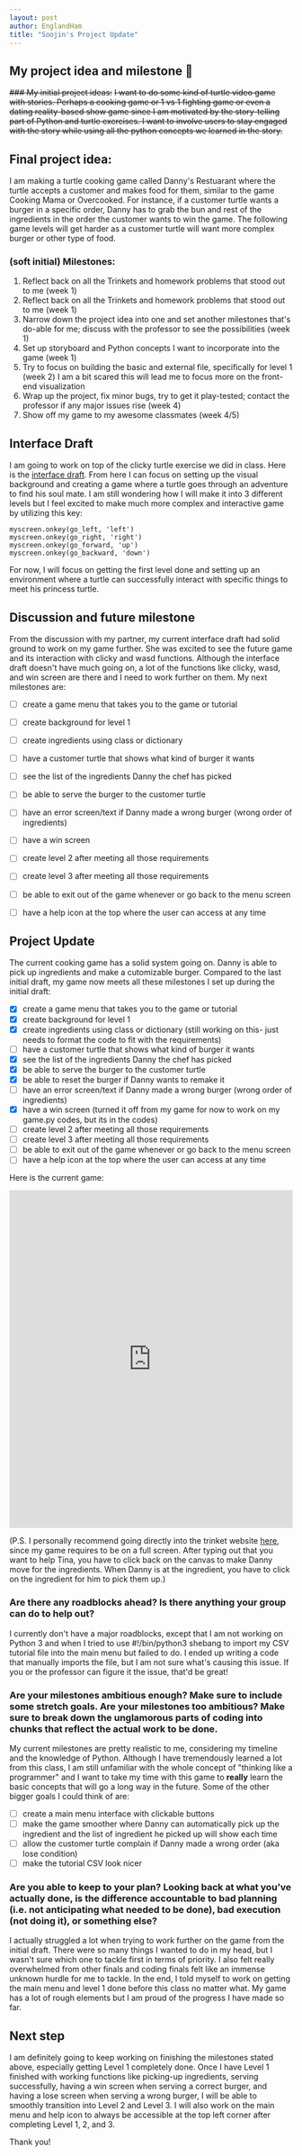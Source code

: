```yaml
---
layout: post
author: EnglandHam
title: "Soojin's Project Update"
---
```

  
## My project idea and milestone :thought_balloon:
~~### My initial project ideas:~~ 
~~I want to do some kind of turtle video game with stories. Perhaps a cooking game or 1 vs 1 fighting game or even a dating reality-based show game since I am motivated by the story-telling part of Python and turtle exercises. I want to involve users to stay engaged with the story while using all the python concepts we learned in the story.~~ 
  
## Final project idea: 
I am making a turtle cooking game called Danny's Restuarant where the turtle accepts a customer and makes food for them, similar to the game Cooking Mama or Overcooked. For instance, if a customer turtle wants a burger in a specific order, Danny has to grab the bun and rest of the ingredients in the order the customer wants to win the game. The following game levels will get harder as a customer turtle will want more complex burger or other type of food. 


### (soft initial) Milestones:
1. Reflect back on all the Trinkets and homework problems that stood out to me (week 1)
1. Reflect back on all the Trinkets and homework problems that stood out to me (week 1) 
2. Narrow down the project idea into one and set another milestones that's do-able for me; discuss with the professor to see the possibilities (week 1)
3. Set up storyboard and Python concepts I want to incorporate into the game (week 1)
4. Try to focus on building the basic and external file, specifically for level 1 (week 2) I am a bit scared this will lead me to focus more on the front-end visualization
7. Wrap up the project, fix minor bugs, try to get it play-tested; contact the professor if any major issues rise (week 4)
8. Show off my game to my awesome classmates (week 4/5)

## Interface Draft
I am going to work on top of the clicky turtle exercise we did in class. Here is the [interface draft](https://trinket.io/python/1be9239cce). From here I can focus on setting up the visual background and creating a game where a turtle goes through an adventure to find his soul mate. I am still wondering how I will make it into 3 different levels but I feel excited to make much more complex and interactive game by utilizing this key:
```
myscreen.onkey(go_left, 'left')
myscreen.onkey(go_right, 'right')
myscreen.onkey(go_forward, 'up')
myscreen.onkey(go_backward, 'down')
```
For now, I will focus on getting the first level done and setting up an environment where a turtle can successfully interact with specific things to meet his princess turtle. 
  
## Discussion and future milestone 
From the discussion with my partner, my current interface draft had solid ground to work on my game further. She was excited to see the future game and its interaction with clicky and wasd functions. Although the interface draft doesn't have much going on, a lot of the functions like clicky, wasd, and win screen are there and I need to work further on them. My next milestones are:  
  
- [ ] create a game menu that takes you to the game or tutorial 
- [ ] create background for level 1 
- [ ] create ingredients using class or dictionary 
- [ ] have a customer turtle that shows what kind of burger it wants
- [ ] see the list of the ingredients Danny the chef has picked 
- [ ] be able to serve the burger to the customer turtle 
- [ ] have an error screen/text if Danny made a wrong burger (wrong order of ingredients)
- [ ] have a win screen 
- [ ] create level 2 after meeting all those requirements
- [ ] create level 3 after meeting all those requirements 
- [ ] be able to exit out of the game whenever or go back to the menu screen 
- [ ] have a help icon at the top where the user can access at any time 
  
  
## Project Update  
The current cooking game has a solid system going on. Danny is able to pick up ingredients and make a cutomizable burger. Compared to the last initial draft, my game now meets all these milestones I set up during the initial draft: 

- [x] create a game menu that takes you to the game or tutorial 
- [x] create background for level 1 
- [x] create ingredients using class or dictionary (still working on this- just needs to format the code to fit with the requirements)
- [ ] have a customer turtle that shows what kind of burger it wants
- [x] see the list of the ingredients Danny the chef has picked 
- [x] be able to serve the burger to the customer turtle 
- [x] be able to reset the burger if Danny wants to remake it  
- [ ] have an error screen/text if Danny made a wrong burger (wrong order of ingredients)
- [x] have a win screen (turned it off from my game for now to work on my game.py codes, but its in the codes)
- [ ] create level 2 after meeting all those requirements
- [ ] create level 3 after meeting all those requirements 
- [ ] be able to exit out of the game whenever or go back to the menu screen 
- [ ] have a help icon at the top where the user can access at any time 
  
Here is the current game: 
<iframe src="https://trinket.io/embed/python/9d286ceaf3" width="100%" height="600" frameborder="0" marginwidth="0" marginheight="0" allowfullscreen></iframe>
  
(P.S. I personally recommend going directly into the trinket website [here](https://trinket.io/python/9d286ceaf3), since my game requires to be on a full screen. After typing out that you want to help Tina, you have to click back on the canvas to make Danny move for the ingredients. When Danny is at the ingredient, you have to click on the ingredient for him to pick them up.)
  
### Are there any roadblocks ahead? Is there anything your group can do to help out?
I currently don't have a major roadblocks, except that I am not working on Python 3 and when I tried to use #!/bin/python3 shebang to import my CSV tutorial file into the main menu but failed to do. I ended up writing a code that manually imports the file, but I am not sure what's causing this issue. If you or the professor can figure it the issue, that'd be great! 
  
### Are your milestones ambitious enough? Make sure to include some stretch goals. Are your milestones too ambitious? Make sure to break down the unglamorous parts of coding into chunks that reflect the actual work to be done.
My current milestones are pretty realistic to me, considering my timeline and the knowledge of Python. Although I have tremendously learned a lot from this class, I am still unfamiliar with the whole concept of "thinking like a programmer" and I want to take my time with this game to **really** learn the basic concepts that will go a long way in the future. Some of the other bigger goals I could think of are: 
- [ ] create a main menu interface with clickable buttons 
- [ ] make the game smoother where Danny can automatically pick up the ingredient and the list of ingredient he picked up will show each time 
- [ ] allow the customer turtle complain if Danny made a wrong order (aka lose condition)
- [ ] make the tutorial CSV look nicer 
  
### Are you able to keep to your plan? Looking back at what you’ve actually done, is the difference accountable to bad planning (i.e. not anticipating what needed to be done), bad execution (not doing it), or something else?
I actually struggled a lot when trying to work further on the game from the initial draft. There were so many things I wanted to do in my head, but I wasn't sure which one to tackle first in terms of priority. I also felt really overwhelmed from other finals and coding finals felt like an immense unknown hurdle for me to tackle. In the end, I told myself to work on getting the main menu and level 1 done before this class no matter what. My game has a lot of rough elements but I am proud of the progress I have made so far. 
  
## Next step
I am definitely going to keep working on finishing the milestones stated above, especially getting Level 1 completely done. Once I have Level 1 finished with working functions like picking-up ingredients, serving successfully, having a win screen when serving a correct burger, and  having a lose screen when serving a wrong burger, I will be able to smoothly transition into Level 2 and Level 3. I will also work on the main menu and help icon to always be accessible at the top left corner after completing Level 1, 2, and 3. 
  
Thank you! 
 
